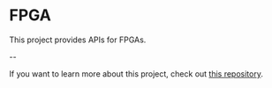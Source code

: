 # FPGA

This project provides APIs for FPGAs.

--

If you want to learn more about this project, check out [this repository]('https://github.com/fpgaco/fpga').
